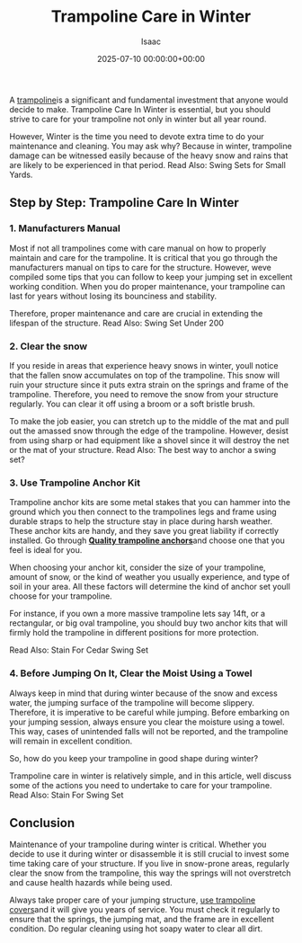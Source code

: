﻿---
title: Trampoline Care in Winter
description: A trampoline is a significant and fundamental investment that anyone would decide to make.Trampoline Care In Winter is essential, but you should strive to...
slug: /trampoline-care-in-winter/
date: 2025-07-10 00:00:00+00:00
lastmod: 2025-07-10 00:00:00+03:00
author: Isaac
categories:
- Guide
tags:
- guide
- trampoline
- care
layout: post
---

A [trampoline](https://pestpolicy.com/are-trampolines-good-for-obese-people/)is a significant and fundamental investment that anyone would decide to make. Trampoline Care In Winter is essential, but you should strive to care for your trampoline not only in winter but all year round.

However, Winter is the time you need to devote extra time to do your maintenance and cleaning. You may ask why? Because in winter, trampoline damage can be witnessed easily because of the heavy snow and rains that are likely to be experienced in that period. Read Also: Swing Sets for Small Yards.

##  Step by Step: Trampoline Care In Winter

###  1. Manufacturers Manual

Most if not all trampolines come with care manual on how to properly maintain and care for the trampoline. It is critical that you go through the manufacturers manual on tips to care for the structure. However, weve compiled some tips that you can follow to keep your jumping set in excellent working condition. When you do proper maintenance, your trampoline can last for years without losing its bounciness and stability.

Therefore, proper maintenance and care are crucial in extending the lifespan of the structure. Read Also: Swing Set Under 200

###  **2. Clear the snow**

If you reside in areas that experience heavy snows in winter, youll notice that the fallen snow accumulates on top of the trampoline. This snow will ruin your structure since it puts extra strain on the springs and frame of the trampoline. Therefore, you need to remove the snow from your structure regularly. You can clear it off using a broom or a soft bristle brush.

To make the job easier, you can stretch up to the middle of the mat and pull out the amassed snow through the edge of the trampoline. However, desist from using sharp or had equipment like a shovel since it will destroy the net or the mat of your structure. Read Also: The best way to anchor a swing set?

###  **3. Use Trampoline Anchor Kit**

Trampoline anchor kits are some metal stakes that you can hammer into the ground which you then connect to the trampolines legs and frame using durable straps to help the structure stay in place during harsh weather. These anchor kits are handy, and they save you great liability if correctly installed. Go through [**Quality trampoline anchors**](https://pestpolicy.com/best-trampoline-anchors/)and choose one that you feel is ideal for you.

When choosing your anchor kit, consider the size of your trampoline, amount of snow, or the kind of weather you usually experience, and type of soil in your area. All these factors will determine the kind of anchor set youll choose for your trampoline.

For instance, if you own a more massive trampoline lets say 14ft, or a rectangular, or big oval trampoline, you should buy two anchor kits that will firmly hold the trampoline in different positions for more protection.

Read Also: Stain For Cedar Swing Set

###  **4. Before Jumping On It, Clear the Moist Using a Towel**

Always keep in mind that during winter because of the snow and excess water, the jumping surface of the trampoline will become slippery. Therefore, it is imperative to be careful while jumping. Before embarking on your jumping session, always ensure you clear the moisture using a towel. This way, cases of unintended falls will not be reported, and the trampoline will remain in excellent condition.

So, how do you keep your trampoline in good shape during winter?

Trampoline care in winter is relatively simple, and in this article, well discuss some of the actions you need to undertake to care for your trampoline. Read Also: Stain For Swing Set

##  Conclusion

Maintenance of your trampoline during winter is critical. Whether you decide to use it during winter or disassemble it is still crucial to invest some time taking care of your structure. If you live in snow-prone areas, regularly clear the snow from the trampoline, this way the springs will not overstretch and cause health hazards while being used.

Always take proper care of your jumping structure, [use trampoline covers](https://pestpolicy.com/trampoline-covers-for-winter/)and it will give you years of service. You must check it regularly to ensure that the springs, the jumping mat, and the frame are in excellent condition. Do regular cleaning using hot soapy water to clear all dirt.


